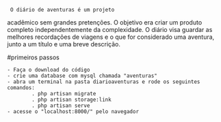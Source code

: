      O diário de aventuras é um projeto
 acadêmico sem grandes pretenções. O objetivo era criar um produto completo independentemente da complexidade. O diário visa guardar as melhores recordações de viagens e o que for considerado uma aventura, junto a um título e uma breve descrição.

 #primeiros passos

    - Faça o download do código
    - crie uma database com mysql chamada "aventuras"
    - abra um terminal na pasta diarioaventuras e rode os seguintes comandos:
            . php artisan migrate
            . php artisan storage:link
            . php artisan serve
    - acesse o "localhost:8000/" pelo navegador

